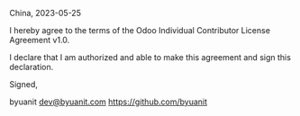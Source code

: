 China, 2023-05-25

I hereby agree to the terms of the Odoo Individual Contributor License Agreement v1.0.

I declare that I am authorized and able to make this agreement and sign this declaration.

Signed,

byuanit dev@byuanit.com https://github.com/byuanit